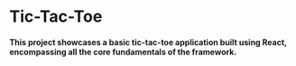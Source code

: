 # Tic-Tac-Toe

#### This project showcases a basic tic-tac-toe application built using React, encompassing all the core fundamentals of the framework. 

